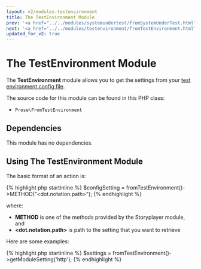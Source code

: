 ```yaml
---
layout: v2/modules-testenvironment
title: The TestEnvironment Module
prev: '<a href="../../modules/systemundertest/fromSystemUnderTest.html">Prev: fromSystemUnderTest()</a>'
next: '<a href="../../modules/testenvironment/fromTestEnvironment.html">Next: fromTestEnvironment()</a>'
updated_for_v2: true
---
```


# The TestEnvironment Module

The __TestEnvironment__ module allows you to get the settings from your [test environment config file](../../using/configuration/test-environment-config.html).

The source code for this module can be found in this PHP class:

* `Prose\FromTestEnvironment`

## Dependencies

This module has no dependencies.

## Using The TestEnvironment Module

The basic format of an action is:

{% highlight php startinline %}
$configSetting = fromTestEnvironment()->METHOD("<dot.notation.path>");
{% endhighlight %}

where:

* __METHOD__ is one of the methods provided by the Storyplayer module, and
* __&lt;dot.notation.path&gt;__ is path to the setting that you want to retrieve

Here are some examples:

{% highlight php startinline %}
$settings = fromTestEnvironment()->getModuleSetting('http');
{% endhighlight %}
